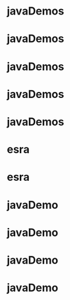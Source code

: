 # javaDemos
# javaDemos
# javaDemos
# javaDemos
# javaDemos
# esra
# esra
# javaDemo
# javaDemo
# javaDemo
# javaDemo
